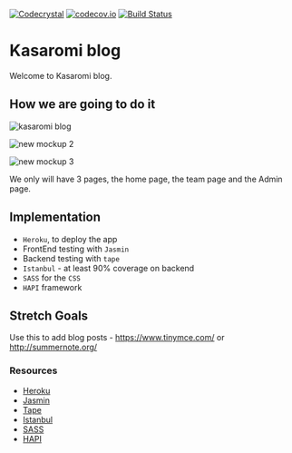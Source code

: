 [![Codecrystal](https://img.shields.io/badge/code-crystal-5CB3FF.svg)](http://codecrystal.herokuapp.com/crystalise/mypitit/kasaromi/blog)
[![codecov.io](https://codecov.io/github/kasaromi/blog/coverage.svg?branch=master)](https://codecov.io/github/kasaromi/blog?branch=master)
[![Build Status](https://travis-ci.org/kasaromi/blog.svg?branch=master)](https://travis-ci.org/kasaromi/blog)

# Kasaromi blog

Welcome to Kasaromi blog.

## How we are going to do it

![kasaromi blog](https://cloud.githubusercontent.com/assets/2573931/13435951/c880ad9a-dfd4-11e5-824c-98d5a0bbe493.png)

![new mockup 2](https://cloud.githubusercontent.com/assets/2573931/13435943/c36b57c4-dfd4-11e5-80a2-548b3e2f314b.png)

![new mockup 3](https://cloud.githubusercontent.com/assets/2573931/13435945/c389b430-dfd4-11e5-9c63-9f57efebd24b.png)

We only will have 3 pages, the home page, the team page and the Admin page.

## Implementation
+ ```Heroku```, to deploy the app
+ FrontEnd testing with ```Jasmin```
+ Backend testing with ```tape```
+ ```Istanbul``` - at least 90% coverage on backend
+ ```SASS``` for the ```CSS```
+ ```HAPI``` framework

## Stretch Goals
Use this to add blog posts - https://www.tinymce.com/ or http://summernote.org/


### Resources
* [Heroku](https://www.heroku.com/)
* [Jasmin](http://jasmine.github.io/)
* [Tape](https://www.npmjs.com/package/tape)
* [Istanbul](https://github.com/gotwarlost/istanbul)
* [SASS](http://sass-lang.com/guide)
* [HAPI](http://hapijs.com/)
